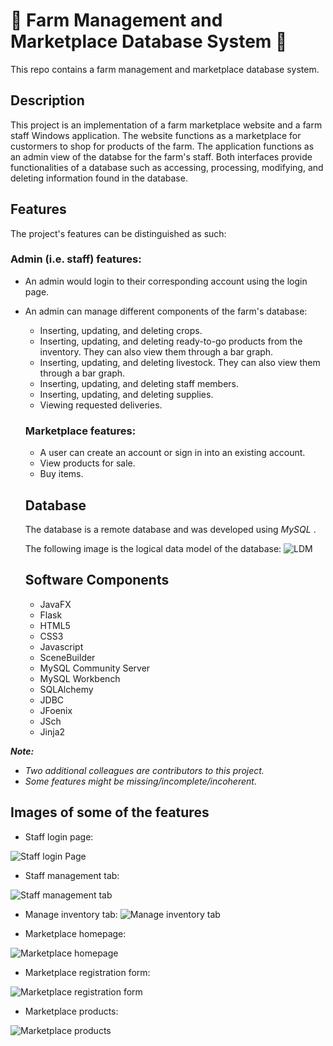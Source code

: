 # 🌾 Farm Management and Marketplace Database System 🌾
This repo contains a farm management and marketplace database system.

## Description
This project is an implementation of a farm marketplace website and a farm staff Windows application. The website functions as a marketplace for custormers to shop for products of the farm. The application functions as an admin view of the databse for the farm's staff. 
Both interfaces provide functionalities of a database such as accessing, processing, modifying, and deleting information found in the database.

## Features
The project's features can be distinguished as such:
### Admin (i.e. staff) features:
- An admin would login to their corresponding account using the login page.
- An admin can manage different components of the farm's database:
  - Inserting, updating, and deleting crops.
  - Inserting, updating, and deleting ready-to-go products from the inventory. They can also view them through a bar graph.
  - Inserting, updating, and deleting livestock. They can also view them through a bar graph.
  - Inserting, updating, and deleting staff members.
  - Inserting, updating, and deleting supplies. 
  - Viewing requested deliveries.
  ### Marketplace features:
  - A user can create an account or sign in into an existing account.
  - View products for sale.
  - Buy items.
  
  ## Database
  The database is a remote database and was developed using *MySQL* .
 
  The following image is the logical data model of the database:
  ![LDM](https://user-images.githubusercontent.com/92987443/173158264-b2d2da55-7337-4f31-8c26-a6fa9d68f89b.png)
  
  ## Software Components
  - JavaFX
  - Flask
  - HTML5
  - CSS3
  - Javascript
  - SceneBuilder
  - MySQL Community Server
  - MySQL Workbench
  - SQLAlchemy
  - JDBC
  - JFoenix
  - JSch
  - Jinja2
 
 ***Note:*** 
 - *Two additional colleagues are contributors to this project.*
 - *Some features might be missing/incomplete/incoherent.*
 
 ## Images of some of the features
 - Staff login page:
 
 ![Staff login Page](https://user-images.githubusercontent.com/92987443/173161162-ad5304a0-8bba-4738-9dc6-03ead42410c3.png)

- Staff management tab:

![Staff management tab](https://user-images.githubusercontent.com/92987443/173161357-4121fe6d-1705-4a8c-b9bc-abf5f5d7110e.png)

- Manage inventory tab:
![Manage inventory tab](https://user-images.githubusercontent.com/92987443/173161648-056737f2-063e-4aaf-a36b-a1ddc26b2fa2.png)

- Marketplace homepage:

![Marketplace homepage](https://user-images.githubusercontent.com/92987443/173161770-6f561245-eb62-41fd-b323-f401d5b89b14.png)

- Marketplace registration form:

![Marketplace registration form](https://user-images.githubusercontent.com/92987443/173161858-8dcabb5e-cd7f-4a21-8596-e5e67c1bde8b.png)

- Marketplace products:

![Marketplace products](https://user-images.githubusercontent.com/92987443/173161940-bd177ec1-d5d7-4662-a602-6ed64d8ec603.png)

